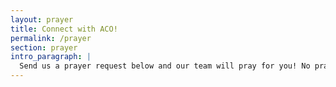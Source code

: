 ```yaml
---
layout: prayer
title: Connect with ACO!
permalink: /prayer
section: prayer
intro_paragraph: |
  Send us a prayer request below and our team will pray for you! No prayer request is too small or too big!
---
```

